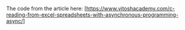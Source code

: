 The code from the article here:
[https://www.vitoshacademy.com/c-reading-from-excel-spreadsheets-with-asynchronous-programming-async/]
